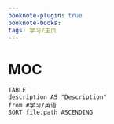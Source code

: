 ```yaml
---
booknote-plugin: true
booknote-books:
tags: 学习/主页
---
```


# MOC
```dataview
TABLE 
description AS "Description"
from #学习/英语
SORT file.path ASCENDING
```
